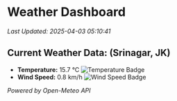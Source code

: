 
# Weather Dashboard

_Last Updated: 2025-04-03 05:10:41_

## Current Weather Data: (Srinagar, JK)
- **Temperature:** 15.7 °C ![Temperature Badge](https://img.shields.io/badge/Temperature-Low%20Temp-blue)
- **Wind Speed:** 0.8 km/h ![Wind Speed Badge](https://img.shields.io/badge/Wind%20Speed-Light%20Wind-blue)

*Powered by Open-Meteo API*
